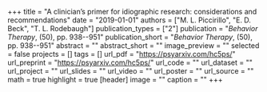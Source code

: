 +++
title = "A clinician’s primer for idiographic research: considerations and recommendations"
date = "2019-01-01"
authors = ["M. L. Piccirillo", "E. D. Beck", "T. L. Rodebaugh"]
publication_types = ["2"]
publication = "_Behavior Therapy_, (50), pp. 938--951"
publication_short = "_Behavior Therapy_, (50), pp. 938--951"
abstract = ""
abstract_short = ""
image_preview = ""
selected = false
projects = []
tags = []
url_pdf = "https://psyarxiv.com/hc5ps/"
url_preprint = "https://psyarxiv.com/hc5ps/"
url_code = ""
url_dataset = ""
url_project = ""
url_slides = ""
url_video = ""
url_poster = ""
url_source = ""
math = true
highlight = true
[header]
image = ""
caption = ""
+++
